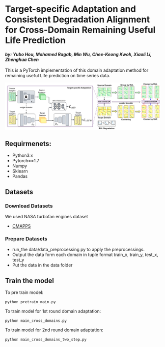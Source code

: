 # Target-specific Adaptation and Consistent Degradation Alignment for Cross-Domain Remaining Useful Life Prediction
#### *by: Yubo Hou, Mohamed Ragab, Min Wu, Chee-Keong Kwoh, Xiaoli Li, Zhenghua Chen*

This is a PyTorch implementation of this domain adaptation method for remaining useful Life prediction on time series data.

<p align="center">
<img src="misc/AEDA_RUL.png" width="900" class="center">
</p>

## Requirmenets:
- Python3.x
- Pytorch==1.7
- Numpy
- Sklearn
- Pandas

## Datasets
### Download Datasets
We used NASA turbofan engines dataset
- [CMAPPS](https://catalog.data.gov/dataset/c-mapss-aircraft-engine-simulator-data)

### Prepare Datasets
- run_the data/data_preprocessing.py to apply the preprocessings.
- Output the data form each domain in tuple format train_x, train_y, test_x, test_y
- Put the data in the data folder

## Train the model
To pre train model:

```
python pretrain_main.py 
```
To train model for 1st round domain adaptation:

```
python main_cross_domains.py     
```

To train model for 2nd round domain adaptation:

```
python main_cross_domains_two_step.py     
```


